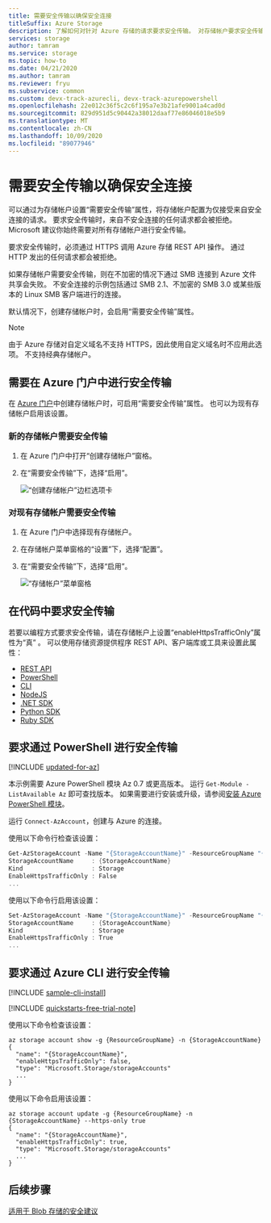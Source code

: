 ```yaml
---
title: 需要安全传输以确保安全连接
titleSuffix: Azure Storage
description: 了解如何对针对 Azure 存储的请求要求安全传输。 对存储帐户要求安全传输时，来自不安全连接的任何请求都会被拒绝。
services: storage
author: tamram
ms.service: storage
ms.topic: how-to
ms.date: 04/21/2020
ms.author: tamram
ms.reviewer: fryu
ms.subservice: common
ms.custom: devx-track-azurecli, devx-track-azurepowershell
ms.openlocfilehash: 22e012c36f5c2c6f195a7e3b21afe9001a4cad0d
ms.sourcegitcommit: 829d951d5c90442a38012daaf77e86046018e5b9
ms.translationtype: MT
ms.contentlocale: zh-CN
ms.lasthandoff: 10/09/2020
ms.locfileid: "89077946"
---
```

# <a name="require-secure-transfer-to-ensure-secure-connections"></a>需要安全传输以确保安全连接

可以通过为存储帐户设置“需要安全传输”属性，将存储帐户配置为仅接受来自安全连接的请求。 要求安全传输时，来自不安全连接的任何请求都会被拒绝。 Microsoft 建议你始终需要对所有存储帐户进行安全传输。

要求安全传输时，必须通过 HTTPS 调用 Azure 存储 REST API 操作。 通过 HTTP 发出的任何请求都会被拒绝。

如果存储帐户需要安全传输，则在不加密的情况下通过 SMB 连接到 Azure 文件共享会失败。 不安全连接的示例包括通过 SMB 2.1、不加密的 SMB 3.0 或某些版本的 Linux SMB 客户端进行的连接。

默认情况下，创建存储帐户时，会启用“需要安全传输”属性。

> [!NOTE]
> 由于 Azure 存储对自定义域名不支持 HTTPS，因此使用自定义域名时不应用此选项。 不支持经典存储帐户。

## <a name="require-secure-transfer-in-the-azure-portal"></a>需要在 Azure 门户中进行安全传输

在 [Azure 门户](https://portal.azure.com)中创建存储帐户时，可启用“需要安全传输”属性。 也可以为现有存储帐户启用该设置。

### <a name="require-secure-transfer-for-a-new-storage-account"></a>新的存储帐户需要安全传输

1. 在 Azure 门户中打开“创建存储帐户”窗格。
1. 在“需要安全传输”下，选择“启用”。

   ![“创建存储帐户”边栏选项卡](./media/storage-require-secure-transfer/secure_transfer_field_in_portal_en_1.png)

### <a name="require-secure-transfer-for-an-existing-storage-account"></a>对现有存储帐户需要安全传输

1. 在 Azure 门户中选择现有存储帐户。
1. 在存储帐户菜单窗格的“设置”下，选择“配置”。
1. 在“需要安全传输”下，选择“启用”。

   ![“存储帐户”菜单窗格](./media/storage-require-secure-transfer/secure_transfer_field_in_portal_en_2.png)

## <a name="require-secure-transfer-from-code"></a>在代码中要求安全传输

若要以编程方式要求安全传输，请在存储帐户上设置“enableHttpsTrafficOnly”属性为“真” 。 可以使用存储资源提供程序 REST API、客户端库或工具来设置此属性：

* [REST API](/rest/api/storagerp/storageaccounts)
* [PowerShell](/powershell/module/az.storage/set-azstorageaccount)
* [CLI](/cli/azure/storage/account)
* [NodeJS](https://www.npmjs.com/package/azure-arm-storage/)
* [.NET SDK](https://www.nuget.org/packages/Microsoft.Azure.Management.Storage)
* [Python SDK](https://pypi.org/project/azure-mgmt-storage)
* [Ruby SDK](https://rubygems.org/gems/azure_mgmt_storage)

## <a name="require-secure-transfer-with-powershell"></a>要求通过 PowerShell 进行安全传输

[!INCLUDE [updated-for-az](../../../includes/updated-for-az.md)]

本示例需要 Azure PowerShell 模块 Az 0.7 或更高版本。 运行 `Get-Module -ListAvailable Az` 即可查找版本。 如果需要进行安装或升级，请参阅[安装 Azure PowerShell 模块](/powershell/azure/install-Az-ps)。

运行 `Connect-AzAccount`，创建与 Azure 的连接。

 使用以下命令行检查该设置：

```powershell
Get-AzStorageAccount -Name "{StorageAccountName}" -ResourceGroupName "{ResourceGroupName}"
StorageAccountName     : {StorageAccountName}
Kind                   : Storage
EnableHttpsTrafficOnly : False
...

```

使用以下命令行启用该设置：

```powershell
Set-AzStorageAccount -Name "{StorageAccountName}" -ResourceGroupName "{ResourceGroupName}" -EnableHttpsTrafficOnly $True
StorageAccountName     : {StorageAccountName}
Kind                   : Storage
EnableHttpsTrafficOnly : True
...

```

## <a name="require-secure-transfer-with-azure-cli"></a>要求通过 Azure CLI 进行安全传输

[!INCLUDE [sample-cli-install](../../../includes/sample-cli-install.md)]

[!INCLUDE [quickstarts-free-trial-note](../../../includes/quickstarts-free-trial-note.md)]

 使用以下命令检查该设置：

```azurecli-interactive
az storage account show -g {ResourceGroupName} -n {StorageAccountName}
{
  "name": "{StorageAccountName}",
  "enableHttpsTrafficOnly": false,
  "type": "Microsoft.Storage/storageAccounts"
  ...
}

```

使用以下命令启用该设置：

```azurecli-interactive
az storage account update -g {ResourceGroupName} -n {StorageAccountName} --https-only true
{
  "name": "{StorageAccountName}",
  "enableHttpsTrafficOnly": true,
  "type": "Microsoft.Storage/storageAccounts"
  ...
}

```

## <a name="next-steps"></a>后续步骤

[适用于 Blob 存储的安全建议](../blobs/security-recommendations.md)
